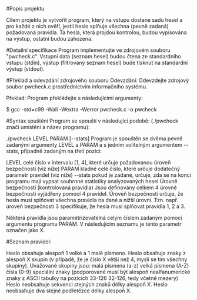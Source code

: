 #Popis projektu

Cílem projektu je vytvořit program, který na vstupu dostane sadu hesel a pro každé z nich ověří, jestli heslo splňuje všechna (pevně zadaná) požadovaná pravidla. Ta hesla, která projdou kontrolou, budou vypisována na výstup, ostatní budou zahozena.

#Detailní specifikace
Program implementujte ve zdrojovém souboru "pwcheck.c". Vstupní data (seznam hesel) budou čtena ze standardního vstupu (stdin), výstup (filtrovaný seznam hesel) bude tisknut na standardní výstup (stdout).

#Překlad a odevzdání zdrojového souboru
Odevzdání: Odevzdejte zdrojový soubor pwcheck.c prostřednictvím informačního systému.

Překlad: Program překládejte s následujícími argumenty:

$ gcc -std=c99 -Wall -Wextra -Werror pwcheck.c -o pwcheck

#Syntax spuštění
Program se spouští v následující podobě: (./pwcheck značí umístění a název programu):

./pwcheck LEVEL PARAM [--stats] 
Program je spouštěn se dvěma pevně zadanými argumenty LEVEL a PARAM a s jedním volitelným argumentem --stats, případně zadaným na třetí pozici:

LEVEL
celé číslo v intervalu [1, 4], které určuje požadovanou úroveň bezpečnosti (viz níže)
PARAM
kladné celé číslo, které určuje dodatečný parametr pravidel (viz níže)
--stats
pokud je zadané, určuje, zda se na konci programu mají vypsat souhrnné statistiky analyzovaných hesel
Úrovně bezpečnosti (kontrolovaná pravidla)
Jsou definovány celkem 4 úrovně bezpečnosti vyjádřeny pomocí 4 pravidel. Úroveň bezpečnosti určuje, že hesla musí splňovat všechna pravidla na dané a nižší úrovni. Tzn. např. úroveň bezpečnosti 3 specifikuje, že hesla musí splňovat pravidla 1, 2 a 3.

Některá pravidla jsou parametrizovatelná celým číslem zadaným pomocí argumentu programu PARAM. V následujícím seznamu je tento parametr označen jako X.

#Seznam pravidel:

Heslo obsahuje alespoň 1 velké a 1 malé písmeno.
Heslo obsahuje znaky z alespoň X skupin (v případě, že je číslo X větší než 4, myslí se tím všechny skupiny). Uvažované skupiny jsou:
malá písmena (a-z)
velká písmena (A-Z)
čísla (0-9)
speciální znaky (podporované musí být alespoň nealfanumerické znaky z ASCII tabulky na pozicích 33-126 32-126, tedy včetně mezery)
Heslo neobsahuje sekvenci stejných znaků délky alespoň X.
Heslo neobsahuje dva stejné podřetězce délky alespoň X.
